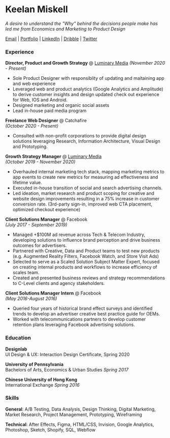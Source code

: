 # Keelan Miskell

_A desire to understand the "Why" behind the decisions people make has led me from Economics and Marketing to Product Design_

[Email](mailto:keelan.miskell@gmail.com) | [Portfolio](https://www.keelanmiskell.com/) | [LinkedIn](https://www.linkedin.com/in/keelan-miskell/) | [Dribble](https://dribbble.com/) | [Twitter](https://twitter.com/keelanbm)

### Experience

**Director, Product and Growth Strategy** @ [Luminary Media](https://luminarypodcasts.com/) 
_(November 2020 - Present)_
* Sole Product Designer with responsiblity of updating and maitaining app and web experience
* Leveraged web and product analytics (Google Analytics and Amplitude) to derive customer insights and design updated check out experience for Web, IOS and Android.
* Designed marketing and organic social assets
* Lead in-house paid media program

  
**Freelance Web Designer** @ Catchafire  
_(October 2020 - Present)_
* Consulted with non-profit corporations to provide digital design solutions
leveraging Research, Information Architecture, Visual Design and Prototyping.

**Growth Strategy Manager** @ [Luminary Media](https://luminarypodcasts.com/)   
_(October 2019 - November 2020)_
* Overhauled internal marketing tech stack, mapping marketing metrics to app events
to create new metrics for measuring ad effectiveness and lifetime value.
* Executed in-house transition of social and search advertising channels.
* Led ideation, market research and product scoping for creative and website design
improvements resulting in a 75% increase in customer conversion rate.
(3rd-party sign-in, improved web CTA placement, optimized checkout experience)

**Client Solutions Manager** @ Facebook  
_(July 2017 - September 2019)_
* Managed +$100M ad revenue across Tech & Telecom Industry, developing solutions
to influence brand perception and drive business outcomes for advertisers.
* Partnered with Creative, Data and Product teams to test new products (e.g.
Augmented Reality Filters, Facebook Watch, and Store Visit Ads)
* Selected to serve as a Scaled Solution Subject Matter Expert, focused on creating
internal products and workflows to increase efficiency of scales team.
* Created and presented business reviews and strategy recommendations to C-Level
clients and agency stakeholders.

**Client Solutions Manager Intern** @ Facebook  
_(May 2016-August 2016)_
* Queried four years of historical brand effect surveys and identified trends to develop
an advertiser creative best practice guide for OEMs.
* Worked with telecommunications partners to develop customer retention plans
leveraging Facebook advertising solutions.
  
    
### Education

**Designlab**  
UI Design & UX: Interaction Design Certificate, Spring 2020

**University of Pennsylvania**  
Bachelors of Arts, Economics & Urban Studies _Spring 2017_

**Chinese University of Hong Kong**  
International Exchange _Spring 2016_

### Skills

**General**: A/B Testing, Data Analysis, Design Thinking, Digital Marketing, Market Research, Project Management, Prototyping, Wireframing

**Technical**: After Effects, Figma, HTML/CSS, Invision, Google Analytics, Photoshop, Sketch, Shopify, SQL, Webflow
